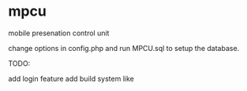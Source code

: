 mpcu
====

mobile presenation control unit

change options in config.php and run MPCU.sql to setup the database.

TODO:

add login feature
add build system like 
